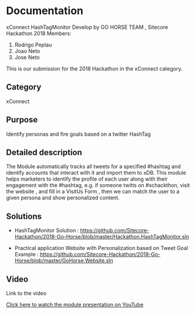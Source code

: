 # Documentation

xConnect HashTagMonitor 
Develop by GO HORSE TEAM , Sitecore Hackathon 2018
Members:
1. Rodrigo Peplau
2. Joao Neto
3. Jose Neto

This is our submission for the 2018 Hackathon in the xConnect category.

## Category
 xConnect

## Purpose
Identify personas and fire goals based on a twitter HashTag

## Detailed description

The Module automatically tracks all tweets for a specified #hashtag and identify accounts that interact with it and import them to xDB. 
This module helps marketers to identify the profile of each user along with their engagement with the #hashtag, 
e.g. if someone twitts on #schackthon, visit the website , and fill in a VisitUs Form , then we can match the user to a given persona
and show personalized content.

## Solutions
-  HashTagMonitor Solution : 
https://github.com/Sitecore-Hackathon/2018-Go-Horse/blob/master/Hackathon.HashTagMonitor.sln

-  Practical application Website with Personalization based on Tweet Goal Example  : 
https://github.com/Sitecore-Hackathon/2018-Go-Horse/blob/master/GoHorse.Website.sln



## Video
Link to the video

[Click here to watch the module presentation on YouTube](https://youtu.be/2lEAazVlHUQ) 
